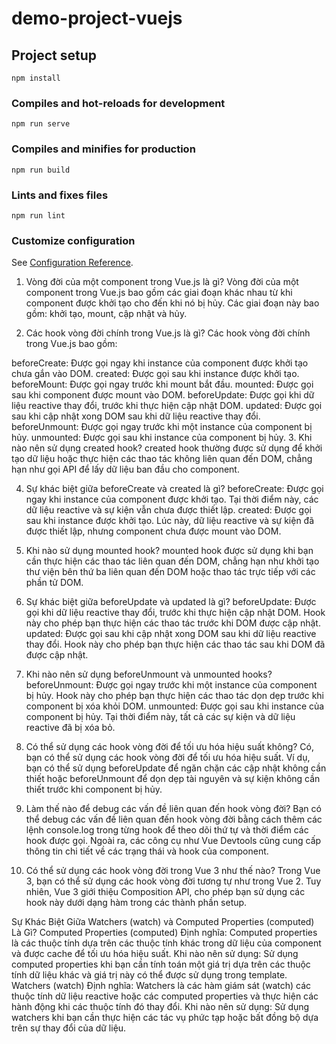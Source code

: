# demo-project-vuejs

## Project setup
```
npm install
```

### Compiles and hot-reloads for development
```
npm run serve
```

### Compiles and minifies for production
```
npm run build
```

### Lints and fixes files
```
npm run lint
```

### Customize configuration
See [Configuration Reference](https://cli.vuejs.org/config/).


1. Vòng đời của một component trong Vue.js là gì?
Vòng đời của một component trong Vue.js bao gồm các giai đoạn khác nhau từ khi component được khởi tạo cho đến khi nó bị hủy. Các giai đoạn này bao gồm: khởi tạo, mount, cập nhật và hủy.

2. Các hook vòng đời chính trong Vue.js là gì?
Các hook vòng đời chính trong Vue.js bao gồm:

beforeCreate: Được gọi ngay khi instance của component được khởi tạo chưa gắn vào DOM.
created: Được gọi sau khi instance được khởi tạo.
beforeMount: Được gọi ngay trước khi mount bắt đầu.
mounted: Được gọi sau khi component được mount vào DOM.
beforeUpdate: Được gọi khi dữ liệu reactive thay đổi, trước khi thực hiện cập nhật DOM.
updated: Được gọi sau khi cập nhật xong DOM sau khi dữ liệu reactive thay đổi.
beforeUnmount: Được gọi ngay trước khi một instance của component bị hủy.
unmounted: Được gọi sau khi instance của component bị hủy.
3. Khi nào nên sử dụng created hook?
created hook thường được sử dụng để khởi tạo dữ liệu hoặc thực hiện các thao tác không liên quan đến DOM, chẳng hạn như gọi API để lấy dữ liệu ban đầu cho component.

4. Sự khác biệt giữa beforeCreate và created là gì?
beforeCreate: Được gọi ngay khi instance của component được khởi tạo. Tại thời điểm này, các dữ liệu reactive và sự kiện vẫn chưa được thiết lập.
created: Được gọi sau khi instance được khởi tạo. Lúc này, dữ liệu reactive và sự kiện đã được thiết lập, nhưng component chưa được mount vào DOM.
5. Khi nào sử dụng mounted hook?
mounted hook được sử dụng khi bạn cần thực hiện các thao tác liên quan đến DOM, chẳng hạn như khởi tạo thư viện bên thứ ba liên quan đến DOM hoặc thao tác trực tiếp với các phần tử DOM.

6. Sự khác biệt giữa beforeUpdate và updated là gì?
beforeUpdate: Được gọi khi dữ liệu reactive thay đổi, trước khi thực hiện cập nhật DOM. Hook này cho phép bạn thực hiện các thao tác trước khi DOM được cập nhật.
updated: Được gọi sau khi cập nhật xong DOM sau khi dữ liệu reactive thay đổi. Hook này cho phép bạn thực hiện các thao tác sau khi DOM đã được cập nhật.
7. Khi nào nên sử dụng beforeUnmount và unmounted hooks?
beforeUnmount: Được gọi ngay trước khi một instance của component bị hủy. Hook này cho phép bạn thực hiện các thao tác dọn dẹp trước khi component bị xóa khỏi DOM.
unmounted: Được gọi sau khi instance của component bị hủy. Tại thời điểm này, tất cả các sự kiện và dữ liệu reactive đã bị xóa bỏ.
8. Có thể sử dụng các hook vòng đời để tối ưu hóa hiệu suất không?
Có, bạn có thể sử dụng các hook vòng đời để tối ưu hóa hiệu suất. Ví dụ, bạn có thể sử dụng beforeUpdate để ngăn chặn các cập nhật không cần thiết hoặc beforeUnmount để dọn dẹp tài nguyên và sự kiện không cần thiết trước khi component bị hủy.

9. Làm thế nào để debug các vấn đề liên quan đến hook vòng đời?
Bạn có thể debug các vấn đề liên quan đến hook vòng đời bằng cách thêm các lệnh console.log trong từng hook để theo dõi thứ tự và thời điểm các hook được gọi. Ngoài ra, các công cụ như Vue Devtools cũng cung cấp thông tin chi tiết về các trạng thái và hook của component.

10. Có thể sử dụng các hook vòng đời trong Vue 3 như thế nào?
Trong Vue 3, bạn có thể sử dụng các hook vòng đời tương tự như trong Vue 2. Tuy nhiên, Vue 3 giới thiệu Composition API, cho phép bạn sử dụng các hook này dưới dạng hàm trong các thành phần setup.


Sự Khác Biệt Giữa Watchers (watch) và Computed Properties (computed) Là Gì?
Computed Properties (computed)
    Định nghĩa: Computed properties là các thuộc tính dựa trên các thuộc tính khác trong dữ liệu của component và được cache để tối ưu hóa hiệu suất.
    Khi nào nên sử dụng: Sử dụng computed properties khi bạn cần tính toán một giá trị dựa trên các thuộc tính dữ liệu khác và giá trị này có thể được sử dụng trong template.
Watchers (watch)
    Định nghĩa: Watchers là các hàm giám sát (watch) các thuộc tính dữ liệu reactive hoặc các computed properties và thực hiện các hành động khi các thuộc tính đó thay đổi.
    Khi nào nên sử dụng: Sử dụng watchers khi bạn cần thực hiện các tác vụ phức tạp hoặc bất đồng bộ dựa trên sự thay đổi của dữ liệu.